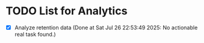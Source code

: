 # TODO List for Analytics

- [x] Analyze retention data  (Done at Sat Jul 26 22:53:49 2025: No actionable real task found.)